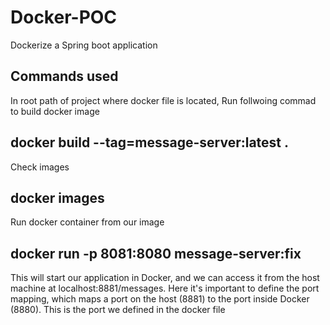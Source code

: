 # Docker-POC
Dockerize a Spring boot application

## Commands used

In root path of project where docker file is located, Run follwoing commad to build docker image

## docker build --tag=message-server:latest .

Check images

## docker images

Run docker container from our image

## docker run -p 8081:8080 message-server:fix

This will start our application in Docker, and we can access it from the host machine at localhost:8881/messages. Here it's important to define the port mapping, which maps a port on the host (8881) to the port inside Docker (8880). This is the port we defined in the docker file
